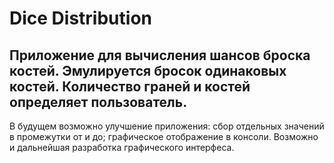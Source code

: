 # Dice Distribution

Приложение для вычисления шансов броска костей.
Эмулируется бросок одинаковых костей.
Количество граней и костей определяет пользователь.
---
В будущем возможно улучшение приложения:
сбор отдельных значений в промежутки от и до;
графическое отображение в консоли.
Возможно и дальнейшая разработка графического интерфеса.

